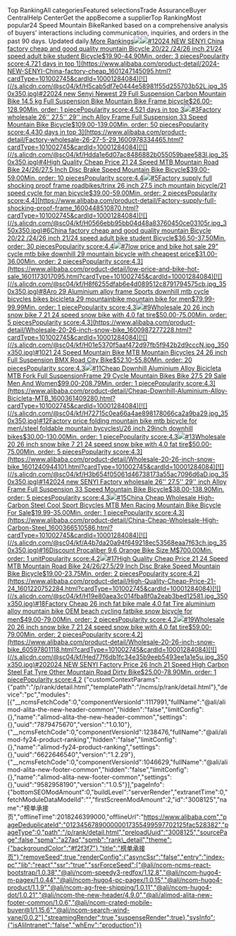 Top RankingAll categoriesFeatured selectionsTrade AssuranceBuyer CentralHelp CenterGet the appBecome a supplierTop RankingMost popular24 Speed Mountain BikeRanked based on a comprehensive analysis of buyers' interactions including communication, inquiries, and orders in the past 90 days. Updated daily.[More Rankings](https://sale.alibaba.com/p/rank/index.html?wx_navbar_transparent=true&path=/p/rank/index.html&ncms_spm=a27aq.21715648a27aq)![](//s.alicdn.com/@img/imgextra/i3/O1CN01DOv2KH1gQL6mEQ25X_!!6000000004136-0-tps-398-308.jpg)[![](//s.alicdn.com/@sc04/kf/Hf4d7567f1298495e958fdd84a4b67c30f.jpg_350x350.jpg)#12024 NEW SENYI China factory cheap and good quality mountain Bicycle 20/22 /24/26 inch 21/24 speed adult bike student Bicycle$19.90-44.90Min. order: 3 piecesPopularity score:4.721 days in top 1](https://www.alibaba.com/product-detail/2024-NEW-SENYI-China-factory-cheap_1601247145095.html?cardType=101002745&cardId=10001284084)[![](//s.alicdn.com/@sc04/kf/H5cab5df7e0444e58981f55d255703b52L.jpg_350x350.jpg)#22024 new Senyi Newest 29 Full Suspension Carbon Mountain Bike 14.5 kg Full Suspension Bike Mountain Bike Frame bicycle$26.00-128.90Min. order: 1 piecePopularity score:4.521 days in top 3](https://www.alibaba.com/product-detail/2024-new-Senyi-Newest-29-Full_1601247097510.html?cardType=101002745&cardId=10001284084)[![](//s.alicdn.com/@sc04/kf/He2a5c0dedb8f4872a5a1b536f25ae2fef.jpg_350x350.jpg)#3Factory wholesale 26'' 27.5'' 29'' inch Alloy Frame Full Suspension 33 Speed Mountain Bike Bicycle$109.00-139.00Min. order: 50 piecesPopularity score:4.430 days in top 3](https://www.alibaba.com/product-detail/Factory-wholesale-26-27-5-29_1600978334465.html?cardType=101002745&cardId=10001284084)[![](//s.alicdn.com/@sc04/kf/Hdda1e6d07ac8486882b055059baee583I.jpg_350x350.jpg)#4High Quality Cheap Price 21 24 Speed MTB Mountain Road Bike 24/26/27.5 Inch Disc Brake Speed Mountain Bike Bicycle$39.00-59.00Min. order: 10 piecesPopularity score:4.4](https://www.alibaba.com/product-detail/High-Quality-Cheap-Price-21-24_1601030647226.html?cardType=101002745&cardId=10001284084)[![](//s.alicdn.com/@sc04/kf/H55241fc7e4ca49e3a564d32d9ba88029z.png_350x350.jpg)#5Factory supply full shocking proof frame roadbikes/trinx 26 inch 27.5 inch mountain bicycle/21 speed cycle for man bicycle$39.00-59.00Min. order: 2 piecesPopularity score:4.4](https://www.alibaba.com/product-detail/Factory-supply-full-shocking-proof-frame_1600448510870.html?cardType=101002745&cardId=10001284084)[![](//s.alicdn.com/@sc04/kf/H0566ebb95bb04d48a83760450ce03105r.jpg_350x350.jpg)#6China factory cheap and good quality mountain Bicycle 20/22 /24/26 inch 21/24 speed adult bike student Bicycle$36.50-37.50Min. order: 30 piecesPopularity score:4.4](https://www.alibaba.com/product-detail/China-factory-cheap-and-good-quality_1601057816573.html?cardType=101002745&cardId=10001284084)[![](//s.alicdn.com/@sc04/kf/H53690a695bcc4b4288d6b49ea40065107.jpg_350x350.jpg)#7low price and bike hot sale 29" cycle mtb bike downhill 29 mountain bicycle with cheapest price$31.00-36.00Min. order: 2 piecesPopularity score:4.3](https://www.alibaba.com/product-detail/low-price-and-bike-hot-sale_1601173017095.html?cardType=101002745&cardId=10001284084)[![](//s.alicdn.com/@sc04/kf/H8f6255dfab6e4d089512c8791794575cb.jpg_350x350.jpg)#8Aro 29 Aluminium alloy frame Sports downhill mtb cycle bicycles bikes bicicleta 29 mountainbike mountain bike for men$79.99-99.99Min. order: 1 piecePopularity score:4.3](https://www.alibaba.com/product-detail/Aro-29-Aluminium-alloy-frame-Sports_1600388504554.html?cardType=101002745&cardId=10001284084)[![](//s.alicdn.com/@sc04/kf/H2d6f0ed2467a48648d363d498726386bw.png_350x350.jpg)#9Wholesale 20 26 inch snow bike 7 21 24 speed snow bike with 4.0 fat tire$50.00-75.00Min. order: 5 piecesPopularity score:4.3](https://www.alibaba.com/product-detail/Wholesale-20-26-inch-snow-bike_1600987277228.html?cardType=101002745&cardId=10001284084)[![](//s.alicdn.com/@sc04/kf/H01e5370f5aaf472d97fb5f942b2d9cccN.jpg_350x350.jpg)#1021 24 Speed Mountain Bike MTB Mountain Bicycles 24 26 inch Full Suspension BMX Road City Bike$52.10-55.80Min. order: 20 piecesPopularity score:4.3](https://www.alibaba.com/product-detail/21-24-Speed-Mountain-Bike-MTB_1600547072075.html?cardType=101002745&cardId=10001284084)[![](//s.alicdn.com/@sc04/kf/Hfc26e953b0a2409bba079fde0cf6469eM.jpg_350x350.jpg)#11Cheap Downhill Aluminium Alloy Bicicleta MTB Fork Full SuspensionFrame 29 Cycle Mountain Bikes Bike 27.5 29 Sale Men And Women$99.00-208.79Min. order: 1 piecePopularity score:4.3](https://www.alibaba.com/product-detail/Cheap-Downhill-Aluminium-Alloy-Bicicleta-MTB_1600361409280.html?cardType=101002745&cardId=10001284084)[![](//s.alicdn.com/@sc04/kf/H72715c0ea66a4ae898178066ca2a9ba29.jpg_350x350.jpg)#12Factory price folding mountain bike mtb bicycle for men\/steel foldable mountain bycycles\/26 inch 29inch downhill bikes$30.00-130.00Min. order: 1 piecePopularity score:4.3](https://www.alibaba.com/product-detail/Factory-price-folding-mountain-bike-mtb_1601259070854.html?cardType=101002745&cardId=10001284084)[![](//s.alicdn.com/@sc04/kf/H7ff3a1792df84af9bd7b8582a5e1edcbA.png_350x350.jpg)#13Wholesale 20 26 inch snow bike 7 21 24 speed snow bike with 4.0 fat tire$50.00-75.00Min. order: 5 piecesPopularity score:4.3](https://www.alibaba.com/product-detail/Wholesale-20-26-inch-snow-bike_1601240944101.html?cardType=101002745&cardId=10001284084)[![](//s.alicdn.com/@sc04/kf/H3b654f05061d46738173a55ac7096d6aD.jpg_350x350.jpg)#142024 new SENYI Factory wholesale 26'' 27.5'' 29'' inch Alloy Frame Full Suspension 33 Speed Mountain Bike Bicycle$38.00-138.90Min. order: 5 piecesPopularity score:4.3](https://www.alibaba.com/product-detail/2024-new-SENYI-Factory-wholesale-26_1601246939389.html?cardType=101002745&cardId=10001284084)[![](//s.alicdn.com/@sc04/kf/H6dc272e06d4641e2ab75dd3d01eb76a5M.jpg_350x350.jpg)#15China Cheap Wholesale High-Carbon Steel Cool Sport Bicycles MTB Men Racing Mountain Bike Bicycle For Sale$19.99-35.00Min. order: 1 piecePopularity score:4.3](https://www.alibaba.com/product-detail/China-Cheap-Wholesale-High-Carbon-Steel_1600366510586.html?cardType=101002745&cardId=10001284084)[![](//s.alicdn.com/@sc04/kf/A4b7da20a94f649218ec53568eaa7f63ch.jpg_350x350.jpg)#16Discount Procaliber 9.6 Orange Bike Size M$700.00Min. order: 1 unitPopularity score:4.2](https://www.alibaba.com/product-detail/Discount-Procaliber-9-6-Orange-Bike_11000013943916.html?cardType=101002745&cardId=10001284084)[![](//s.alicdn.com/@sc04/kf/H204147711fb64f9b8349c7d9e51eb18fY.jpg_350x350.jpg)#17High Quality Cheap Price 21 24 Speed MTB Mountain Road Bike 24/26/27.5/29 Inch Disc Brake Speed Mountain Bike Bicycle$19.00-23.75Min. order: 2 piecesPopularity score:4.2](https://www.alibaba.com/product-detail/High-Quality-Cheap-Price-21-24_1601220752284.html?cardType=101002745&cardId=10001284084)[![](//s.alicdn.com/@sc04/kf/H19e80aea3c014fba8f0a2eab3bed12581.jpg_350x350.jpg)#18Factory Cheap 26 inch fat bike male 4.0 fat Tire aluminium alloy mountain bike OEM beach cycling fatbike snow bicycle for men$49.00-79.00Min. order: 2 piecesPopularity score:4.2](https://www.alibaba.com/product-detail/Factory-Cheap-26-inch-fat-bike_1600363607331.html?cardType=101002745&cardId=10001284084)[![](//s.alicdn.com/@sc04/kf/Hd69f797372b141b28154f8f6882b1e6fH.png_350x350.jpg)#19Wholesale 20 26 inch snow bike 7 21 24 speed snow bike with 4.0 fat tire$59.00-79.00Min. order: 2 piecesPopularity score:4.2](https://www.alibaba.com/product-detail/Wholesale-20-26-inch-snow-bike_60597801118.html?cardType=101002745&cardId=10001284084)[![](//s.alicdn.com/@sc04/kf/Hed77f6db1fc34e35b9eeb5493ee1a1e5u.jpg_350x350.jpg)#202024 NEW SENYI Factory Price 26 Inch 21 Speed High Carbon Steel Fat Tyre Other Mountain Road Dirty Bike$25.00-78.90Min. order: 1 piecePopularity score:4.2](https://www.alibaba.com/product-detail/2024-NEW-SENYI-Factory-Price-26_1601247073589.html?cardType=101002745&cardId=10001284084) {"customContextParams":{"path":"/p/rank/detail.html","templatePath":"/ncms/p/rank/detail.html"},"device":"pc","modules":[{"\_\_ncmsFetchCode":0,"componentVersionId":1117991,"fullName":"@ali/alimod-alita-the-new-header-common","hidden":"false","limitConfig":{},"name":"alimod-alita-the-new-header-common","settings":{},"uuid":"7879475670","version":"1.0.10"},{"\_\_ncmsFetchCode":0,"componentVersionId":1238476,"fullName":"@ali/alimod-fy24-product-ranking","hidden":"false","limitConfig":{},"name":"alimod-fy24-product-ranking","settings":{},"uuid":"6622646540","version":"1.2.29"},{"\_\_ncmsFetchCode":0,"componentVersionId":1046629,"fullName":"@ali/alimod-alita-new-footer-common","hidden":"false","limitConfig":{},"name":"alimod-alita-new-footer-common","settings":{},"uuid":"9582958190","version":"1.0.5"}],"pageInfo":{"bottomSEOModAmount":0,"buildLevel":"serverRender","extranetTime":0,"fetchModuleDataModelId":"","firstScreenModAmount":2,"id":"3008125","name":"榜单承接页","offlineTime":2018246399000,"offlineUrl":"https://www.alibaba.com","pageDeduplicateId":"012345678900000017355499597702125fac528382","pageType":0,"path":"/p/rank/detail.html","preloadUuid":"3008125","sourcePage":false,"spma":"a27aq","spmb":"rank\_detail","theme":{"backgroundColor":"#f2f3f7"},"title":"榜单承接页"},"removeSeed":true,"renderConfig":{"asyncSsr":"false","entry":"index-pc","lib":"react","ssr":"true","ssrForceSeed":["@ali/ncom-ncms-react-bootstrap/1.0.38","@ali/ncom-speedy3-redfox/1.12.8","@ali/ncom-hugo4-m-pagex/1.0.44","@ali/ncom-hugo4-pc-pagex/1.0.15","@ali/ncom-hugo4-product/1.1.9","@ali/ncom-ag-free-shipping/1.0.11","@ali/ncom-hugo4-dot/1.0.21","@ali/ncom-the-new-header/4.9.0","@ali/alimod-alita-new-footer-common/1.0.6","@ali/ncom-crated-mobile-buyer@1/1.15.6","@ali/ncom-search-wind-vane/0.0.2"],"streamingRender":true,"suspenseRender":true},"sysInfo":{"isAliIntranet":"false","whEnv":"production"}} 